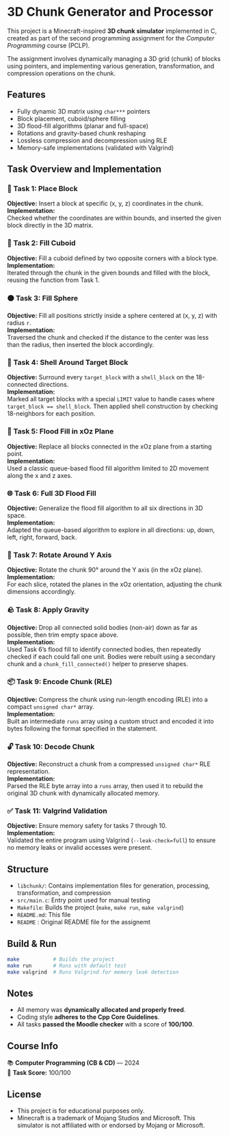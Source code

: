 # 3D Chunk Generator and Processor

This project is a Minecraft-inspired **3D chunk simulator** implemented in C, created as part of the second programming assignment for the _Computer Programming_ course (PCLP).

The assignment involves dynamically managing a 3D grid (chunk) of blocks using pointers, and implementing various generation, transformation, and compression operations on the chunk.

## Features

- Fully dynamic 3D matrix using `char***` pointers
- Block placement, cuboid/sphere filling
- 3D flood-fill algorithms (planar and full-space)
- Rotations and gravity-based chunk reshaping
- Lossless compression and decompression using RLE
- Memory-safe implementations (validated with Valgrind)

## Task Overview and Implementation

### 🧱 Task 1: Place Block
**Objective:** Insert a block at specific (x, y, z) coordinates in the chunk.  
**Implementation:**  
Checked whether the coordinates are within bounds, and inserted the given block directly in the 3D matrix.

### 🔳 Task 2: Fill Cuboid
**Objective:** Fill a cuboid defined by two opposite corners with a block type.  
**Implementation:**  
Iterated through the chunk in the given bounds and filled with the block, reusing the function from Task 1.

### 🟠 Task 3: Fill Sphere
**Objective:** Fill all positions strictly inside a sphere centered at (x, y, z) with radius `r`.  
**Implementation:**  
Traversed the chunk and checked if the distance to the center was less than the radius, then inserted the block accordingly.

### 🧊 Task 4: Shell Around Target Block
**Objective:** Surround every `target_block` with a `shell_block` on the 18-connected directions.  
**Implementation:**  
Marked all target blocks with a special `LIMIT` value to handle cases where `target_block == shell_block`. Then applied shell construction by checking 18-neighbors for each position.

### 🧬 Task 5: Flood Fill in xOz Plane
**Objective:** Replace all blocks connected in the xOz plane from a starting point.  
**Implementation:**  
Used a classic queue-based flood fill algorithm limited to 2D movement along the x and z axes.

### 🌐 Task 6: Full 3D Flood Fill
**Objective:** Generalize the flood fill algorithm to all six directions in 3D space.  
**Implementation:**  
Adapted the queue-based algorithm to explore in all directions: up, down, left, right, forward, back.

### 🔄 Task 7: Rotate Around Y Axis
**Objective:** Rotate the chunk 90° around the Y axis (in the xOz plane).  
**Implementation:**  
For each slice, rotated the planes in the xOz orientation, adjusting the chunk dimensions accordingly.

### 🪨 Task 8: Apply Gravity
**Objective:** Drop all connected solid bodies (non-air) down as far as possible, then trim empty space above.  
**Implementation:**  
Used Task 6’s flood fill to identify connected bodies, then repeatedly checked if each could fall one unit. Bodies were rebuilt using a secondary chunk and a `chunk_fill_connected()` helper to preserve shapes.

### 📦 Task 9: Encode Chunk (RLE)
**Objective:** Compress the chunk using run-length encoding (RLE) into a compact `unsigned char*` array.  
**Implementation:**  
Built an intermediate `runs` array using a custom struct and encoded it into bytes following the format specified in the statement.

### 🔓 Task 10: Decode Chunk
**Objective:** Reconstruct a chunk from a compressed `unsigned char*` RLE representation.  
**Implementation:**  
Parsed the RLE byte array into a `runs` array, then used it to rebuild the original 3D chunk with dynamically allocated memory.

### ✅ Task 11: Valgrind Validation
**Objective:** Ensure memory safety for tasks 7 through 10.  
**Implementation:**  
Validated the entire program using Valgrind (`--leak-check=full`) to ensure no memory leaks or invalid accesses were present.

## Structure

- `libchunk/`: Contains implementation files for generation, processing, transformation, and compression
- `src/main.c`: Entry point used for manual testing
- `Makefile`: Builds the project (`make`, `make run`, `make valgrind`)
- `README.md`: This file
- `README` : Original README file for the assignemt

## Build & Run

```bash
make           # Builds the project
make run       # Runs with default test
make valgrind  # Runs Valgrind for memory leak detection
```

## Notes

- All memory was **dynamically allocated and properly freed**.
- Coding style **adheres to the Cpp Core Guidelines**.
- All tasks **passed the Moodle checker** with a score of **100/100**.

## Course Info

📚 **Computer Programming (CB & CD)** — 2024  
🧠 **Task Score:** 100/100

## License

- This project is for educational purposes only.
- Minecraft is a trademark of Mojang Studios and Microsoft. This simulator is not affiliated with or endorsed by Mojang or Microsoft.
